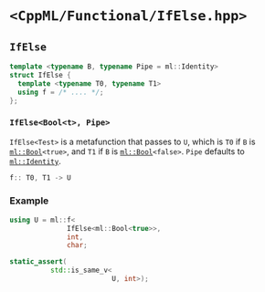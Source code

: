 # `<CppML/Functional/IfElse.hpp>`

## `IfElse`

```c++
template <typename B, typename Pipe = ml::Identity>
struct IfElse {
  template <typename T0, typename T1>
  using f = /* .... */;
};
```
### `IfElse<Bool<t>, Pipe>`

`IfElse<Test>` is a metafunction that passes to  `U`, which is `T0` if `B` is [`ml::Bool`](../Vocabulary/Value.md)`<true>`, and `T1` if `B` is [`ml::Bool`](../Vocabulary/Value.md)`<false>`. `Pipe` defaults to [`ml::Identity`](../Functional/Identity.md).

```c++
f:: T0, T1 -> U
```

### Example

```c++
using U = ml::f<
              IfElse<ml::Bool<true>>,
              int,
              char;

static_assert(
          std::is_same_v<
                         U, int>);
```


